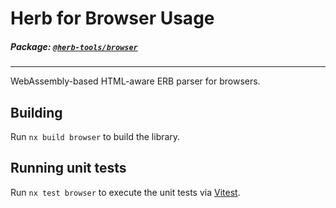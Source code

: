 # Herb for Browser Usage

##### Package: [`@herb-tools/browser`](https://www.npmjs.com/package/@herb-tools/browser)

---

WebAssembly-based HTML-aware ERB parser for browsers.

## Building

Run `nx build browser` to build the library.

## Running unit tests

Run `nx test browser` to execute the unit tests via [Vitest](https://vitest.dev/).
